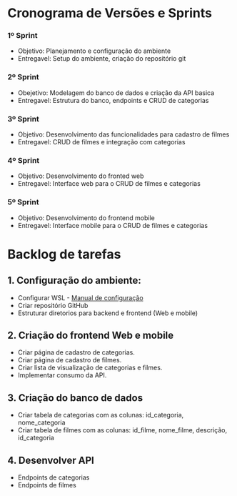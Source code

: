 # Cronograma de Versões e Sprints

### 1º Sprint 
- Objetivo: Planejamento e configuração do ambiente
- Entregavel: Setup do ambiente, criação do repositório git

### 2º Sprint
- Obejetivo: Modelagem do banco de dados e criação da API basica
- Entregavel: Estrutura do banco, endpoints e CRUD de categorias

### 3º Sprint
- Objetivo: Desenvolvimento das funcionalidades para cadastro de filmes
- Entregavel: CRUD de filmes e integração com categorias

### 4º Sprint
- Objetivo: Desenvolvimento do fronted web
- Entregavel: Interface web para o CRUD de filmes e categorias

### 5º Sprint
- Objetivo: Desenvolvimento do frontend mobile 
- Entregavel: Interface mobile para o CRUD de filmes e categorias

# Backlog de tarefas
## 1. Configuração do ambiente:
- Configurar WSL - [Manual de configuração](https://github.com/Beatriz-Stahl/Cadastro-de-filmes-/blob/main/Doc_WSL.md)
- Criar repositório GitHub
- Estruturar diretorios para backend e frontend (Web e mobile)

## 2. Criação do frontend Web e mobile
- Criar página de cadastro de categorias.
- Criar página de cadastro de filmes.
- Criar lista de visualização de categorias e filmes.
- Implementar consumo da API. 

## 3. Criação do banco de dados
- Criar tabela de categorias com as colunas: id_categoria, nome_categoria
- Criar tabela de filmes com as colunas: id_filme, nome_filme, descrição, id_categoria

## 4. Desenvolver API
- Endpoints de categorias
- Endpoints de filmes



